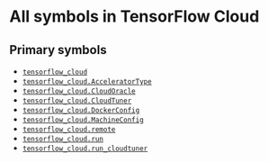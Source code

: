 # All symbols in TensorFlow Cloud

<!-- Insert buttons and diff -->

## Primary symbols
*  <a href="../tensorflow_cloud.md"><code>tensorflow_cloud</code></a>
*  <a href="../tensorflow_cloud/AcceleratorType.md"><code>tensorflow_cloud.AcceleratorType</code></a>
*  <a href="../tensorflow_cloud/CloudOracle.md"><code>tensorflow_cloud.CloudOracle</code></a>
*  <a href="../tensorflow_cloud/CloudTuner.md"><code>tensorflow_cloud.CloudTuner</code></a>
*  <a href="../tensorflow_cloud/DockerConfig.md"><code>tensorflow_cloud.DockerConfig</code></a>
*  <a href="../tensorflow_cloud/MachineConfig.md"><code>tensorflow_cloud.MachineConfig</code></a>
*  <a href="../tensorflow_cloud/remote.md"><code>tensorflow_cloud.remote</code></a>
*  <a href="../tensorflow_cloud/run.md"><code>tensorflow_cloud.run</code></a>
*  <a href="../tensorflow_cloud/run_cloudtuner.md"><code>tensorflow_cloud.run_cloudtuner</code></a>